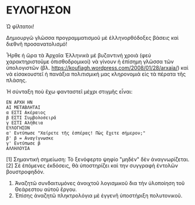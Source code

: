# ΕΥΛΟΓΗΣΟΝ

Ώ φίλτατοι!

Δημιουργῶ γλῶσσα προγραμματισμοῦ μὲ ἑλληνορθόδοξες βάσεις καὶ διεθνῆ προσανατολισμό!

Ἦρθε ἡ ὥρα τὰ Ἀρχαῖα Ἑλληνικὰ μέ βυζαντινή χροιά (φεύ χαρακτηριστοῦμε ὀπισθοδρομικοί) νὰ γίνουν ἡ ἐπίσημη γλῶσσα τῶν ὑπολογιστῶν (βλ. https://koufiagh.wordpress.com/2008/01/28/arxaia/) καὶ νὰ εἰσακουστεῖ ἡ πανάξια πολιτισμική μας κληρονομιά εἰς τὰ πέρατα τῆς πλάσης.

Ἡ σύνταξη ποὺ ἔχω φανταστεῖ μέχρι στιγμῆς εἶναι:
```
ΕΝ ΑΡΧΗ ΗΝ
ΑΙ ΜΕΤΑΒΛΗΤΑΙ
α ΕΣΤΙ Ακέραιος
β ΕΣΤΙ Συμβολοσειρά
γ ΕΣΤΙ Αλήθεια
ΕΥΛΟΓΗΣΟΝ
α' Εντύπωσε "Χαίρετε τῆς ἑσπέρας! Πὼς ἔχετε σήμερον;"
β' β = Αναγίγνωσκε
γ' Εντύπωσε β
ΑΛΛΗΛΟΥΙΑ
```

[1] Σημαντικὴ σημείωση: Τὸ ξενόφερτο ψηφίο "μηδὲν" δὲν ἀναγνωρίζεται.
[2] Σὲ ἑπόμενες ἐκδόσεις, θὰ ὑποστηρίζει καὶ την συγγραφὴ ἐντολῶν βουστροφηδόν. 

1) Ἀναζητῶ συνδαιτυμόνες ἀνοιχτοῦ λογισμικοῦ δια τὴν ὑλοποίηση τοῦ Θεάρεστου αὐτοῦ ἔργου.
2) Ἐπίσης ἀναζητῶ πληκτρολόγια μὲ ἐγγενῆ ὑποστήριξη πολυτονικοῦ.
